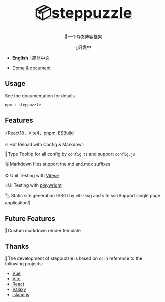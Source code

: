 <h1 align="center">
<a href="javascript;"><font size="54">📦️steppuzzle</font></a>
</h1>

<p align="center">
🎨一个静态博客框架
</p>

<pre align="center">
🔖开发中
</pre>

- **English** | [简体中文](./README.zh-CN.md)

- [Dome & document](https://lvzhongqiu.github.io/steppuzzleGuide/use)

## Usage

See the documentation for details

```txt
npm i steppuzzle
```

## Features

⚡️React18，[Vite4](https://github.com/vitejs/vite)，[pnpm](https://pnpm.js.org/), [ESBuild](https://github.com/evanw/esbuild)

🔥 Hot Reload with Config & Markdown

🔧Type Tooltip for all config by `config.ts` and support `config.js`

🗒 Markdown files support the.md and.mdx suffixes

⚙️ Unit Testing with [Vitese](https://github.com/vitest-dev/vitest)

💡UI Testing with [playwright](https://github.com/microsoft/playwright)

🏷️ Static site generation (SSG) by vite-ssg and vite ssr(Support single page application!)

## Future Features

🍻Custom markdown render template

## Thanks

🚩The development of steppuzzle is based on or in reference to the following projects:

- [Vue](https://github.com/vuejs/core)
- [Vite](https://github.com/vitejs/vite)
- [React](https://github.com/facebook/react)
- [Valaxy](https://github.com/YunYouJun/valaxy)
- [island.js](https://github.com/sanyuan0704/island.js)
